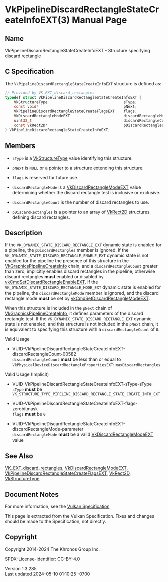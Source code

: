 # VkPipelineDiscardRectangleStateCreateInfoEXT(3) Manual Page

## Name

VkPipelineDiscardRectangleStateCreateInfoEXT - Structure specifying
discard rectangle



## <a href="#_c_specification" class="anchor"></a>C Specification

The `VkPipelineDiscardRectangleStateCreateInfoEXT` structure is defined
as:

``` c
// Provided by VK_EXT_discard_rectangles
typedef struct VkPipelineDiscardRectangleStateCreateInfoEXT {
    VkStructureType                                  sType;
    const void*                                      pNext;
    VkPipelineDiscardRectangleStateCreateFlagsEXT    flags;
    VkDiscardRectangleModeEXT                        discardRectangleMode;
    uint32_t                                         discardRectangleCount;
    const VkRect2D*                                  pDiscardRectangles;
} VkPipelineDiscardRectangleStateCreateInfoEXT;
```

## <a href="#_members" class="anchor"></a>Members

- `sType` is a [VkStructureType](https://registry.khronos.org/vulkan/specs/1.3-extensions/man/html/VkStructureType.html) value identifying
  this structure.

- `pNext` is `NULL` or a pointer to a structure extending this
  structure.

- `flags` is reserved for future use.

- `discardRectangleMode` is a
  [VkDiscardRectangleModeEXT](https://registry.khronos.org/vulkan/specs/1.3-extensions/man/html/VkDiscardRectangleModeEXT.html) value
  determining whether the discard rectangle test is inclusive or
  exclusive.

- `discardRectangleCount` is the number of discard rectangles to use.

- `pDiscardRectangles` is a pointer to an array of
  [VkRect2D](https://registry.khronos.org/vulkan/specs/1.3-extensions/man/html/VkRect2D.html) structures defining discard rectangles.

## <a href="#_description" class="anchor"></a>Description

If the `VK_DYNAMIC_STATE_DISCARD_RECTANGLE_EXT` dynamic state is enabled
for a pipeline, the `pDiscardRectangles` member is ignored. If the
`VK_DYNAMIC_STATE_DISCARD_RECTANGLE_ENABLE_EXT` dynamic state is not
enabled for the pipeline the presence of this structure in the
[VkGraphicsPipelineCreateInfo](https://registry.khronos.org/vulkan/specs/1.3-extensions/man/html/VkGraphicsPipelineCreateInfo.html) chain,
and a `discardRectangleCount` greater than zero, implicitly enables
discard rectangles in the pipeline, otherwise discard rectangles
**must** enabled or disabled by
[vkCmdSetDiscardRectangleEnableEXT](https://registry.khronos.org/vulkan/specs/1.3-extensions/man/html/vkCmdSetDiscardRectangleEnableEXT.html).
If the `VK_DYNAMIC_STATE_DISCARD_RECTANGLE_MODE_EXT` dynamic state is
enabled for the pipeline, the `discardRectangleMode` member is ignored,
and the discard rectangle mode **must** be set by
[vkCmdSetDiscardRectangleModeEXT](https://registry.khronos.org/vulkan/specs/1.3-extensions/man/html/vkCmdSetDiscardRectangleModeEXT.html).

When this structure is included in the `pNext` chain of
[VkGraphicsPipelineCreateInfo](https://registry.khronos.org/vulkan/specs/1.3-extensions/man/html/VkGraphicsPipelineCreateInfo.html), it
defines parameters of the discard rectangle test. If the
`VK_DYNAMIC_STATE_DISCARD_RECTANGLE_EXT` dynamic state is not enabled,
and this structure is not included in the `pNext` chain, it is
equivalent to specifying this structure with a `discardRectangleCount`
of `0`.

Valid Usage

- <a
  href="#VUID-VkPipelineDiscardRectangleStateCreateInfoEXT-discardRectangleCount-00582"
  id="VUID-VkPipelineDiscardRectangleStateCreateInfoEXT-discardRectangleCount-00582"></a>
  VUID-VkPipelineDiscardRectangleStateCreateInfoEXT-discardRectangleCount-00582  
  `discardRectangleCount` **must** be less than or equal to
  `VkPhysicalDeviceDiscardRectanglePropertiesEXT`::`maxDiscardRectangles`

Valid Usage (Implicit)

- <a href="#VUID-VkPipelineDiscardRectangleStateCreateInfoEXT-sType-sType"
  id="VUID-VkPipelineDiscardRectangleStateCreateInfoEXT-sType-sType"></a>
  VUID-VkPipelineDiscardRectangleStateCreateInfoEXT-sType-sType  
  `sType` **must** be
  `VK_STRUCTURE_TYPE_PIPELINE_DISCARD_RECTANGLE_STATE_CREATE_INFO_EXT`

- <a
  href="#VUID-VkPipelineDiscardRectangleStateCreateInfoEXT-flags-zerobitmask"
  id="VUID-VkPipelineDiscardRectangleStateCreateInfoEXT-flags-zerobitmask"></a>
  VUID-VkPipelineDiscardRectangleStateCreateInfoEXT-flags-zerobitmask  
  `flags` **must** be `0`

- <a
  href="#VUID-VkPipelineDiscardRectangleStateCreateInfoEXT-discardRectangleMode-parameter"
  id="VUID-VkPipelineDiscardRectangleStateCreateInfoEXT-discardRectangleMode-parameter"></a>
  VUID-VkPipelineDiscardRectangleStateCreateInfoEXT-discardRectangleMode-parameter  
  `discardRectangleMode` **must** be a valid
  [VkDiscardRectangleModeEXT](https://registry.khronos.org/vulkan/specs/1.3-extensions/man/html/VkDiscardRectangleModeEXT.html) value

## <a href="#_see_also" class="anchor"></a>See Also

[VK_EXT_discard_rectangles](https://registry.khronos.org/vulkan/specs/1.3-extensions/man/html/VK_EXT_discard_rectangles.html),
[VkDiscardRectangleModeEXT](https://registry.khronos.org/vulkan/specs/1.3-extensions/man/html/VkDiscardRectangleModeEXT.html),
[VkPipelineDiscardRectangleStateCreateFlagsEXT](https://registry.khronos.org/vulkan/specs/1.3-extensions/man/html/VkPipelineDiscardRectangleStateCreateFlagsEXT.html),
[VkRect2D](https://registry.khronos.org/vulkan/specs/1.3-extensions/man/html/VkRect2D.html), [VkStructureType](https://registry.khronos.org/vulkan/specs/1.3-extensions/man/html/VkStructureType.html)

## <a href="#_document_notes" class="anchor"></a>Document Notes

For more information, see the <a
href="https://registry.khronos.org/vulkan/specs/1.3-extensions/html/vkspec.html#VkPipelineDiscardRectangleStateCreateInfoEXT"
target="_blank" rel="noopener">Vulkan Specification</a>

This page is extracted from the Vulkan Specification. Fixes and changes
should be made to the Specification, not directly.

## <a href="#_copyright" class="anchor"></a>Copyright

Copyright 2014-2024 The Khronos Group Inc.

SPDX-License-Identifier: CC-BY-4.0

Version 1.3.285  
Last updated 2024-05-10 01:10:25 -0700

